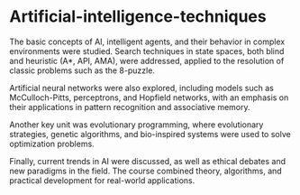# Artificial-intelligence-techniques
The basic concepts of AI, intelligent agents, and their behavior in complex environments were studied. Search techniques in state spaces, both blind and heuristic (A*, API, AMA), were addressed, applied to the resolution of classic problems such as the 8-puzzle.

Artificial neural networks were also explored, including models such as McCulloch-Pitts, perceptrons, and Hopfield networks, with an emphasis on their applications in pattern recognition and associative memory.

Another key unit was evolutionary programming, where evolutionary strategies, genetic algorithms, and bio-inspired systems were used to solve optimization problems.

Finally, current trends in AI were discussed, as well as ethical debates and new paradigms in the field. The course combined theory, algorithms, and practical development for real-world applications.
